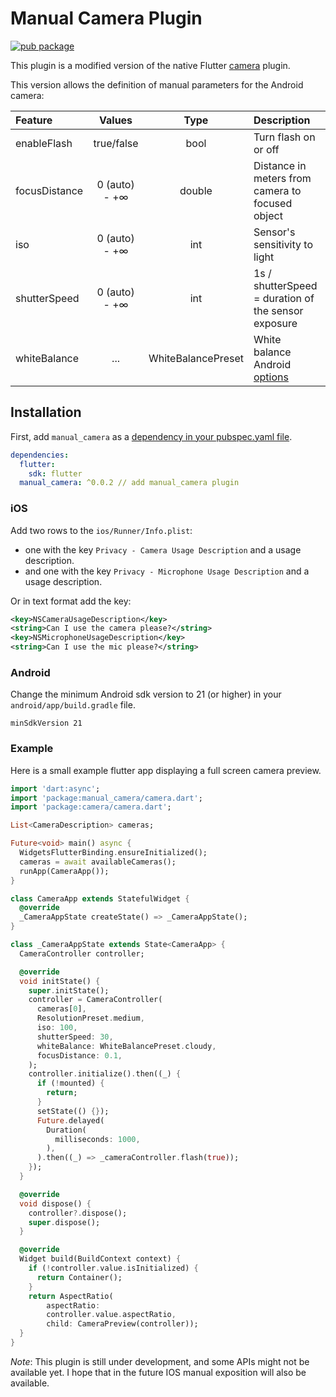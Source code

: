 # Manual Camera Plugin

[![pub package](https://img.shields.io/pub/v/manual_camera.svg)](https://pub.dartlang.org/packages/manual_cameraj)

This plugin is a modified version of the native Flutter [camera](https://github.com/flutter/plugins/tree/master/packages/camera) plugin.

This version allows the definition of manual parameters for the Android camera:

| Feature       |     Values    |        Type        | Description                                                                                                                       |
|:--------------|:-------------:|:------------------:|:----------------------------------------------------------------------------------------------------------------------------------|
| enableFlash   |   true/false  |        bool        | Turn flash on or off                                                                                                              |
| focusDistance | 0 (auto) - +∞ |       double       | Distance in meters from camera to focused object                                                                                  |
| iso           | 0 (auto) - +∞ |         int        | Sensor's sensitivity to light                                                                                                     |
| shutterSpeed  | 0 (auto) - +∞ |         int        | 1s / shutterSpeed = duration of the sensor exposure                                                                               |
| whiteBalance  |      ...      | WhiteBalancePreset | White balance Android [options](https://developer.android.com/reference/android/hardware/camera2/CaptureRequest#CONTROL_AWB_MODE) |

## Installation

First, add `manual_camera` as a [dependency in your pubspec.yaml file](https://flutter.io/using-packages/).
```yaml
dependencies:
  flutter:
    sdk: flutter
  manual_camera: ^0.0.2 // add manual_camera plugin
```

### iOS

Add two rows to the `ios/Runner/Info.plist`:

* one with the key `Privacy - Camera Usage Description` and a usage description.
* and one with the key `Privacy - Microphone Usage Description` and a usage description.

Or in text format add the key:

```xml
<key>NSCameraUsageDescription</key>
<string>Can I use the camera please?</string>
<key>NSMicrophoneUsageDescription</key>
<string>Can I use the mic please?</string>
```

### Android

Change the minimum Android sdk version to 21 (or higher) in your `android/app/build.gradle` file.

```
minSdkVersion 21
```

### Example

Here is a small example flutter app displaying a full screen camera preview.

```dart
import 'dart:async';
import 'package:manual_camera/camera.dart';
import 'package:camera/camera.dart';

List<CameraDescription> cameras;

Future<void> main() async {
  WidgetsFlutterBinding.ensureInitialized();
  cameras = await availableCameras();
  runApp(CameraApp());
}

class CameraApp extends StatefulWidget {
  @override
  _CameraAppState createState() => _CameraAppState();
}

class _CameraAppState extends State<CameraApp> {
  CameraController controller;

  @override
  void initState() {
    super.initState();
    controller = CameraController(
      cameras[0],
      ResolutionPreset.medium,
      iso: 100,
      shutterSpeed: 30,
      whiteBalance: WhiteBalancePreset.cloudy,
      focusDistance: 0.1,
    );
    controller.initialize().then((_) {
      if (!mounted) {
        return;
      }
      setState(() {});
      Future.delayed(
        Duration(
          milliseconds: 1000,
        ),
      ).then((_) => _cameraController.flash(true));
    });
  }

  @override
  void dispose() {
    controller?.dispose();
    super.dispose();
  }

  @override
  Widget build(BuildContext context) {
    if (!controller.value.isInitialized) {
      return Container();
    }
    return AspectRatio(
        aspectRatio:
        controller.value.aspectRatio,
        child: CameraPreview(controller));
  }
}
```

*Note*: This plugin is still under development, and some APIs might not be available yet. I hope that in the future IOS manual exposition will also be available.

